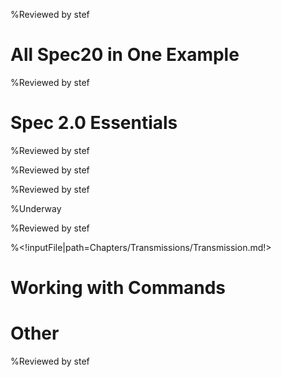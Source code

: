 <!inputFile|path=Chapters/Intro/Intro.md!>%Reviewed by stef# All Spec20 in One Example<!inputFile|path=Chapters/FirstContact/FirstContactShrunk.md!> <!inputFile|path=Chapters/CaseStudyOne/CaseStudyOne.md!>%Reviewed by stef# Spec 2.0 Essentials<!inputFile|path=Chapters/InANutshell/InANutshell.md!> %Reviewed by stef<!inputFile|path=Chapters/TestingInSpec/TestingInSpec.md!> %Reviewed by stef<!inputFile|path=Chapters/ThreePillarsOfSpec/ThreePillarsOfSpec.md!>%Reviewed by stef<!inputFile|path=Chapters/Reuse/Reuse.md!> %Underway<!inputFile|path=Chapters/ListTreeTable/ListTreeTable.md!><!inputFile|path=Chapters/ManagingWindow/ManagingWindow.md!>%Reviewed by stef<!inputFile|path=Chapters/LayoutContruction/Layout.md!><!inputFile|path=Chapters/DynamicPresenter/DynamicPresenter.md!><!inputFile|path=Chapters/Menus/Menus.md!><!inputFile|path=Chapters/Style/Style.md!>%<!inputFile|path=Chapters/Transmissions/Transmission.md!><!inputFile|path=Chapters/MorphicAthens/MorphicAthens.md!># Working with Commands<!inputFile|path=Chapters/ContactBook2/ContactBook.md!><!inputFile|path=Chapters/Commander2/Commander.md!># Other<!inputFile|path=Chapters/Tips/Tips.md!><!inputFile|path=Chapters/CaseStudyTwo/CaseStudyTwo.md!> %Reviewed by stef